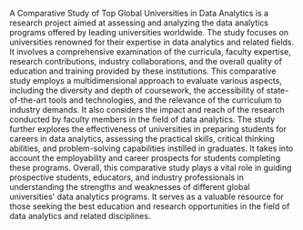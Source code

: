 A Comparative Study of Top Global Universities in Data Analytics is a research project aimed at assessing and analyzing the data analytics programs offered by leading universities worldwide. The study focuses on universities renowned for their expertise in data analytics and related fields. It involves a comprehensive examination of the curricula, faculty expertise, research contributions, industry collaborations, and the overall quality of education and training provided by these institutions. This comparative study employs a multidimensional approach to evaluate various aspects, including the diversity and depth of coursework, the accessibility of state-of-the-art tools and technologies, and the relevance of the curriculum to industry demands. It also considers the impact and reach of the research conducted by faculty members in the field of data analytics.
The study further explores the effectiveness of universities in preparing students for careers in data analytics, assessing the practical skills, critical thinking abilities, and problem-solving capabilities instilled in graduates. It takes into account the employability and career prospects for students completing these programs. Overall, this comparative study plays a vital role in guiding prospective students, educators, and industry professionals in understanding the strengths and weaknesses of different global universities' data analytics programs. It serves as a valuable resource for those seeking the best education and research opportunities in the field of data analytics and related disciplines.
